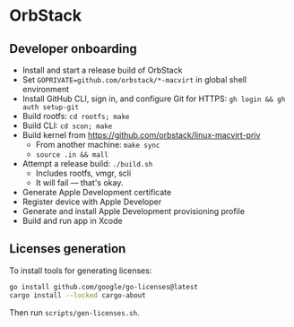 # OrbStack

## Developer onboarding

- Install and start a release build of OrbStack
- Set `GOPRIVATE=github.com/orbstack/*-macvirt` in global shell environment
- Install GitHub CLI, sign in, and configure Git for HTTPS: `gh login && gh auth setup-git`
- Build rootfs: `cd rootfs; make`
- Build CLI: `cd scon; make`
- Build kernel from https://github.com/orbstack/linux-macvirt-priv
  - From another machine: `make sync`
  - `source .in && mall`
- Attempt a release build: `./build.sh`
  - Includes rootfs, vmgr, scli
  - It will fail — that's okay.
- Generate Apple Development certificate
- Register device with Apple Developer
- Generate and install Apple Development provisioning profile
- Build and run app in Xcode

## Licenses generation

To install tools for generating licenses:

```bash
go install github.com/google/go-licenses@latest
cargo install --locked cargo-about
```

Then run `scripts/gen-licenses.sh`.
